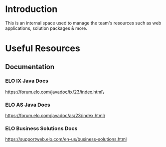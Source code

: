# Introduction
This is an internal space used to manage the team's resources such as web applications, solution packages & more.

# Useful Resources
## Documentation
### ELO IX Java Docs
https://forum.elo.com/javadoc/ix/23/index.html\
### ELO AS Java Docs
https://forum.elo.com/javadoc/as/23/index.html\
### ELO Business Solutions Docs
https://supportweb.elo.com/en-us/business-solutions.html

<!--

**Here are some ideas to get you started:**

🙋‍♀️ A short introduction - what is your organization all about?
🌈 Contribution guidelines - how can the community get involved?
👩‍💻 Useful resources - where can the community find your docs? Is there anything else the community should know?
🍿 Fun facts - what does your team eat for breakfast?
🧙 Remember, you can do mighty things with the power of [Markdown](https://docs.github.com/github/writing-on-github/getting-started-with-writing-and-formatting-on-github/basic-writing-and-formatting-syntax)
-->
